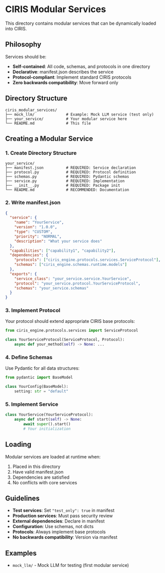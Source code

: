 # CIRIS Modular Services

This directory contains modular services that can be dynamically loaded into CIRIS.

## Philosophy

Services should be:
- **Self-contained**: All code, schemas, and protocols in one directory
- **Declarative**: manifest.json describes the service
- **Protocol-compliant**: Implement standard CIRIS protocols
- **Zero backwards compatibility**: Move forward only

## Directory Structure

```
ciris_modular_services/
├── mock_llm/              # Example: Mock LLM service (test only)
├── your_service/          # Your modular service here
└── README.md              # This file
```

## Creating a Modular Service

### 1. Create Directory Structure

```
your_service/
├── manifest.json          # REQUIRED: Service declaration
├── protocol.py            # REQUIRED: Protocol definition
├── schemas.py             # REQUIRED: Pydantic schemas  
├── service.py             # REQUIRED: Implementation
├── __init__.py            # REQUIRED: Package init
└── README.md              # RECOMMENDED: Documentation
```

### 2. Write manifest.json

```json
{
  "service": {
    "name": "YourService",
    "version": "1.0.0",
    "type": "CUSTOM",
    "priority": "NORMAL",
    "description": "What your service does"
  },
  "capabilities": ["capability1", "capability2"],
  "dependencies": {
    "protocols": ["ciris_engine.protocols.services.ServiceProtocol"],
    "schemas": ["ciris_engine.schemas.runtime.models"]
  },
  "exports": {
    "service_class": "your_service.service.YourService",
    "protocol": "your_service.protocol.YourServiceProtocol",
    "schemas": "your_service.schemas"
  }
}
```

### 3. Implement Protocol

Your protocol should extend appropriate CIRIS base protocols:

```python
from ciris_engine.protocols.services import ServiceProtocol

class YourServiceProtocol(ServiceProtocol, Protocol):
    async def your_method(self) -> None: ...
```

### 4. Define Schemas

Use Pydantic for all data structures:

```python
from pydantic import BaseModel

class YourConfig(BaseModel):
    setting: str = "default"
```

### 5. Implement Service

```python
class YourService(YourServiceProtocol):
    async def start(self) -> None:
        await super().start()
        # Your initialization
```

## Loading

Modular services are loaded at runtime when:
1. Placed in this directory
2. Have valid manifest.json
3. Dependencies are satisfied
4. No conflicts with core services

## Guidelines

- **Test services**: Set `"test_only": true` in manifest
- **Production services**: Must pass security review
- **External dependencies**: Declare in manifest
- **Configuration**: Use schemas, not dicts
- **Protocols**: Always implement base protocols
- **No backwards compatibility**: Version via manifest

## Examples

- `mock_llm/` - Mock LLM for testing (first modular service)